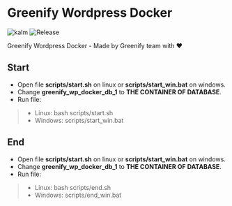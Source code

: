 # Greenify Wordpress Docker

![kalm](https://img.shields.io/badge/v1.1.2-pass-blue.svg)
![Release](https://img.shields.io/badge/build-pass-green.svg)

Greenify Wordpress Docker - Made by Greenify team with ❤️

## Start
- Open file **scripts/start.sh** on linux or **scripts/start_win.bat** on windows.
- Change **greenify_wp_docker_db_1** to **THE CONTAINER OF DATABASE**.
- Run file:
>+ Linux: bash scripts/start.sh
>+ Windows: scripts/start_win.bat
## End
- Open file **scripts/start.sh** on linux or **scripts/start_win.bat** on windows.
- Change **greenify_wp_docker_db_1** to **THE CONTAINER OF DATABASE**.
- Run file:
>+ Linux: bash scripts/end.sh
>+ Windows: scripts/end_win.bat
